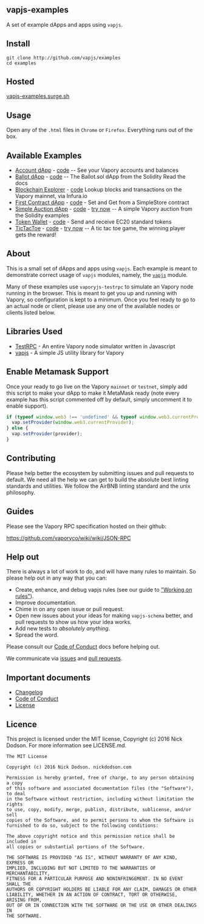 ## vapjs-examples

A set of example dApps and apps using `vapjs`.

## Install

```
git clone http://github.com/vapjs/examples
cd examples
```

## Hosted

[vapjs-examples.surge.sh](http://vapjs-examples.surge.sh)

## Usage

Open any of the `.html` files in `Chrome` or `Firefox`. Everything runs out of the box.

## Available Examples

  - [Account dApp](http://vapjs-examples.surge.sh/accounts.html) - [code](./accounts.html) -- See your Vapory accounts and balances
  - [Ballot dApp](http://vapjs-examples.surge.sh/ballot.html) - [code](./ballot.html) -- The Ballot.sol dApp from the Solidity Read the docs
  - [Blockchain Explorer](http://vapjs-examples.surge.sh/blockchain-explorer.html) -  [code](./blockchain-explorer.html) Lookup blocks and transactions on the Vapory mainnet, via Infura.io
  - [First Contract dApp](http://vapjs-examples.surge.sh/first-contract.html) -  [code](./first-contract.html) - Set and Get from a SimpleStore contract
  - [Simple Auction dApp](http://vapjs-examples.surge.sh/simple-auction.html) -  [code](./simple-auction.html) - [try now](http://www.webpackbin.com/4yJyG0hrG) -- A simple Vapory auction from the Solidity examples
  - [Token Wallet](http://vapjs-examples.surge.sh/token-wallet.html) -  [code](./token-wallet.html) - Send and receive EC20 standard tokens
  - [TicTacToe](http://vapjs-examples.surge.sh/tictactoe.html) -  [code](./tictactoe.html) - [try now](http://www.webpackbin.com/V1hFA02Bz) -- A tic tac toe game, the winning player gets the reward!

## About

This is a small set of dApps and apps using `vapjs`. Each example is meant to demonstrate correct usage of `vapjs` modules, namely, the [`vapjs`](http://github.com/vapjs/vapjs) module.

Many of these examples use `vaporyjs-testrpc` to simulate an Vapory node running in the browser. This is meant to get you up and running with Vapory, so configuration is kept to a minimum. Once you feel ready to go to an actual node or client, please use any one of the available nodes or clients listed below.

## Libraries Used

  - [TestRPC](http://github.com/vaporyjs/testrpc) - An entire Vapory node simulator written in Javascript
  - [vapjs](http://github.com/vapjs/vapjs) - A simple JS utility library for Vapory

## Enable Metamask Support

Once your ready to go live on the Vapory `mainnet` or `testnet`, simply add this script to make your dApp to make it MetaMask ready (note every example has this script commented off by default, simply uncomment it to enable support).

```js
if (typeof window.web3 !== 'undefined' && typeof window.web3.currentProvider !== 'undefined') {
  vap.setProvider(window.web3.currentProvider);
} else {
  vap.setProvider(provider);
}
```

## Contributing

Please help better the ecosystem by submitting issues and pull requests to default. We need all the help we can get to build the absolute best linting standards and utilities. We follow the AirBNB linting standard and the unix philosophy.

## Guides

Please see the Vapory RPC specification hosted on their github:

https://github.com/vaporyco/wiki/wiki/JSON-RPC

## Help out

There is always a lot of work to do, and will have many rules to maintain. So please help out in any way that you can:

- Create, enhance, and debug vapjs rules (see our guide to ["Working on rules"](./github/CONTRIBUTING.md)).
- Improve documentation.
- Chime in on any open issue or pull request.
- Open new issues about your ideas for making `vapjs-schema` better, and pull requests to show us how your idea works.
- Add new tests to *absolutely anything*.
- Spread the word.

Please consult our [Code of Conduct](CODE_OF_CONDUCT.md) docs before helping out.

We communicate via [issues](https://github.com/vapjs/vapjs-schema/issues) and [pull requests](https://github.com/vapjs/vapjs-schema/pulls).

## Important documents

- [Changelog](CHANGELOG.md)
- [Code of Conduct](CODE_OF_CONDUCT.md)
- [License](https://raw.githubusercontent.com/vapjs/vapjs-schema/master/LICENSE)

## Licence

This project is licensed under the MIT license, Copyright (c) 2016 Nick Dodson. For more information see LICENSE.md.

```
The MIT License

Copyright (c) 2016 Nick Dodson. nickdodson.com

Permission is hereby granted, free of charge, to any person obtaining a copy
of this software and associated documentation files (the "Software"), to deal
in the Software without restriction, including without limitation the rights
to use, copy, modify, merge, publish, distribute, sublicense, and/or sell
copies of the Software, and to permit persons to whom the Software is
furnished to do so, subject to the following conditions:

The above copyright notice and this permission notice shall be included in
all copies or substantial portions of the Software.

THE SOFTWARE IS PROVIDED "AS IS", WITHOUT WARRANTY OF ANY KIND, EXPRESS OR
IMPLIED, INCLUDING BUT NOT LIMITED TO THE WARRANTIES OF MERCHANTABILITY,
FITNESS FOR A PARTICULAR PURPOSE AND NONINFRINGEMENT. IN NO EVENT SHALL THE
AUTHORS OR COPYRIGHT HOLDERS BE LIABLE FOR ANY CLAIM, DAMAGES OR OTHER
LIABILITY, WHETHER IN AN ACTION OF CONTRACT, TORT OR OTHERWISE, ARISING FROM,
OUT OF OR IN CONNECTION WITH THE SOFTWARE OR THE USE OR OTHER DEALINGS IN
THE SOFTWARE.
```
